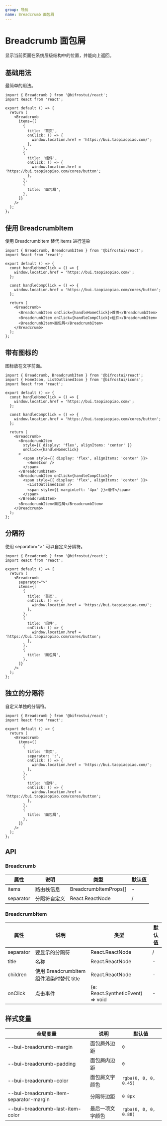 ```yaml
---
group: 导航
name: Breadcrumb 面包屑
---
```


# Breadcrumb 面包屑

显示当前页面在系统层级结构中的位置，并能向上返回。

## 基础用法

最简单的用法。

```tsx
import { Breadcrumb } from '@bifrostui/react';
import React from 'react';

export default () => {
  return (
    <Breadcrumb
      items={[
        {
          title: '首页',
          onClick: () => {
            window.location.href = 'https://bui.taopiaopiao.com/';
          },
        },
        {
          title: '组件',
          onClick: () => {
            window.location.href = 'https://bui.taopiaopiao.com/cores/button';
          },
        },
        {
          title: '面包屑',
        },
      ]}
    />
  );
};
```

## 使用 BreadcrumbItem

使用 BreadcrumbItem 替代 items 进行渲染

```tsx
import { Breadcrumb, BreadcrumbItem } from '@bifrostui/react';
import React from 'react';

export default () => {
  const handleHomeClick = () => {
    window.location.href = 'https://bui.taopiaopiao.com/';
  };

  const handleCompClick = () => {
    window.location.href = 'https://bui.taopiaopiao.com/cores/button';
  };

  return (
    <Breadcrumb>
      <BreadcrumbItem onClick={handleHomeClick}>首页</BreadcrumbItem>
      <BreadcrumbItem onClick={handleCompClick}>组件</BreadcrumbItem>
      <BreadcrumbItem>面包屑</BreadcrumbItem>
    </Breadcrumb>
  );
};
```

## 带有图标的

图标放在文字前面。

```tsx
import { Breadcrumb, BreadcrumbItem } from '@bifrostui/react';
import { HomeIcon, ListOutlinedIcon } from '@bifrostui/icons';
import React from 'react';

export default () => {
  const handleHomeClick = () => {
    window.location.href = 'https://bui.taopiaopiao.com/';
  };

  const handleCompClick = () => {
    window.location.href = 'https://bui.taopiaopiao.com/cores/button';
  };

  return (
    <Breadcrumb>
      <BreadcrumbItem
        style={{ display: 'flex', alignItems: 'center' }}
        onClick={handleHomeClick}
      >
        <span style={{ display: 'flex', alignItems: 'center' }}>
          <HomeIcon />
        </span>
      </BreadcrumbItem>
      <BreadcrumbItem onClick={handleCompClick}>
        <span style={{ display: 'flex', alignItems: 'center' }}>
          <ListOutlinedIcon />
          <span style={{ marginLeft: '4px' }}>组件</span>
        </span>
      </BreadcrumbItem>
      <BreadcrumbItem>面包屑</BreadcrumbItem>
    </Breadcrumb>
  );
};
```

## 分隔符

使用 separator=">" 可以自定义分隔符。

```tsx
import { Breadcrumb } from '@bifrostui/react';
import React from 'react';

export default () => {
  return (
    <Breadcrumb
      separator=">"
      items={[
        {
          title: '首页',
          onClick: () => {
            window.location.href = 'https://bui.taopiaopiao.com/';
          },
        },
        {
          title: '组件',
          onClick: () => {
            window.location.href = 'https://bui.taopiaopiao.com/cores/button';
          },
        },
        {
          title: '面包屑',
        },
      ]}
    />
  );
};
```

## 独立的分隔符

自定义单独的分隔符。

```tsx
import { Breadcrumb } from '@bifrostui/react';
import React from 'react';

export default () => {
  return (
    <Breadcrumb
      items={[
        {
          title: '首页',
          separator: ':',
          onClick: () => {
            window.location.href = 'https://bui.taopiaopiao.com/';
          },
        },
        {
          title: '组件',
          onClick: () => {
            window.location.href = 'https://bui.taopiaopiao.com/cores/button';
          },
        },
        {
          title: '面包屑',
        },
      ]}
    />
  );
};
```

## API

### Breadcrumb

| 属性      | 说明         | 类型                  | 默认值 |
| --------- | ------------ | --------------------- | ------ |
| items     | 路由栈信息   | BreadcrumbItemProps[] | -      |
| separator | 分隔符自定义 | React.ReactNode       | /      |

### BreadcrumbItem

| 属性      | 说明                                     | 类型                              | 默认值 |
| --------- | ---------------------------------------- | --------------------------------- | ------ |
| separator | 要显示的分隔符                           | React.ReactNode                   | /      |
| title     | 名称                                     | React.ReactNode                   | -      |
| children  | 使用 BreadcrumbItem 组件渲染时替代 title | React.ReactNode                   | -      |
| onClick   | 点击事件                                 | (e: React.SyntheticEvent) => void | -      |

## 样式变量

| 全局变量                               | 说明             | 默认值                |
| -------------------------------------- | ---------------- | --------------------- |
| --bui-breadcrumb-margin                | 面包屑外边距     | `0`                   |
| --bui-breadcrumb-padding               | 面包屑内边距     | `0`                   |
| --bui-breadcrumb-color                 | 面包屑文字颜色   | `rgba(0, 0, 0, 0.45)` |
| --bui-breadcrumb-item-separator-margin | 分隔符边距       | `0 8px`               |
| --bui-breadcrumb-last-item-color       | 最后一项文字颜色 | `rgba(0, 0, 0, 0.88)` |
